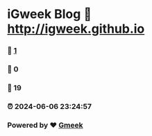 # iGweek Blog :link: http://igweek.github.io 
### :page_facing_up: [1](http://igweek.github.io/tag.html) 
### :speech_balloon: 0 
### :hibiscus: 19 
### :alarm_clock: 2024-06-06 23:24:57 
### Powered by :heart: [Gmeek](https://github.com/Meekdai/Gmeek)
